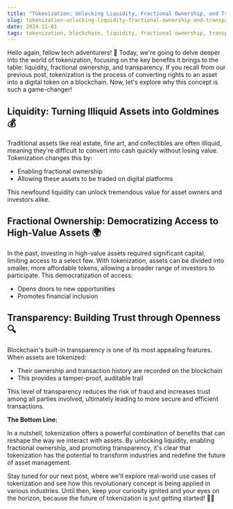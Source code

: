 ```yaml
---
title: "Tokenization: Unlocking Liquidity, Fractional Ownership, and Transparency"
slug: tokenization-unlocking-liquidity-fractional-ownership-and-transparency
date: 2024-11-01
tags: tokenization, blockchain, liquidity, fractional ownership, transparency
---
```


Hello again, fellow tech adventurers! 🚀 Today, we're going to delve deeper into the world of tokenization, focusing on the key benefits it brings to the table: liquidity, fractional ownership, and transparency. If you recall from our previous post, tokenization is the process of converting rights to an asset into a digital token on a blockchain. Now, let's explore why this concept is such a game-changer!

## Liquidity: Turning Illiquid Assets into Goldmines 💰

Traditional assets like real estate, fine art, and collectibles are often illiquid, meaning they're difficult to convert into cash quickly without losing value. Tokenization changes this by:

- Enabling fractional ownership
- Allowing these assets to be traded on digital platforms

This newfound liquidity can unlock tremendous value for asset owners and investors alike.

## Fractional Ownership: Democratizing Access to High-Value Assets 🌍

In the past, investing in high-value assets required significant capital, limiting access to a select few. With tokenization, assets can be divided into smaller, more affordable tokens, allowing a broader range of investors to participate. This democratization of access:

- Opens doors to new opportunities
- Promotes financial inclusion

## Transparency: Building Trust through Openness 🔍

Blockchain's built-in transparency is one of its most appealing features. When assets are tokenized:

- Their ownership and transaction history are recorded on the blockchain
- This provides a tamper-proof, auditable trail

This level of transparency reduces the risk of fraud and increases trust among all parties involved, ultimately leading to more secure and efficient transactions.

**The Bottom Line:**

In a nutshell, tokenization offers a powerful combination of benefits that can reshape the way we interact with assets. By unlocking liquidity, enabling fractional ownership, and promoting transparency, it's clear that tokenization has the potential to transform industries and redefine the future of asset management.

Stay tuned for our next post, where we'll explore real-world use cases of tokenization and see how this revolutionary concept is being applied in various industries. Until then, keep your curiosity ignited and your eyes on the horizon, because the future of tokenization is just getting started! 🚀🔥